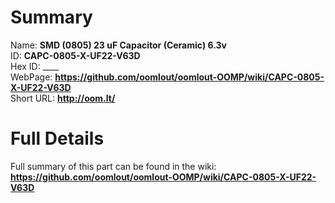 
Summary
=================
  
Name: __SMD (0805) 23 uF Capacitor (Ceramic) 6.3v__    
ID: __CAPC-0805-X-UF22-V63D__   
Hex ID: ____   
WebPage: __https://github.com/oomlout/oomlout-OOMP/wiki/CAPC-0805-X-UF22-V63D__   
Short URL: __http://oom.lt/__   

Full Details
==========================
Full summary of this part can be found in the wiki:   
__https://github.com/oomlout/oomlout-OOMP/wiki/CAPC-0805-X-UF22-V63D__    

